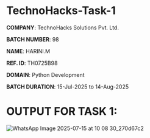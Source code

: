 # TechnoHacks-Task-1

**COMPANY**: TechnoHacks Solutions Pvt. Ltd.

**BATCH NUMBER**: 98

**NAME**: HARINI.M

**REF. ID**:  TH0725B98 

**DOMAIN**: Python Development

**BATCH DURATION**: 15-Jul-2025 to 14-Aug-2025

# OUTPUT FOR TASK 1:
![WhatsApp Image 2025-07-15 at 10 08 30_270d67c2](https://github.com/user-attachments/assets/cfbea66d-d6e4-4ee6-8249-5e6e00ad978a)

